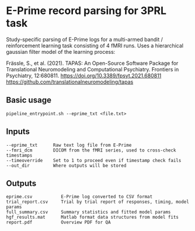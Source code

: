 # E-Prime record parsing for 3PRL task

Study-specific parsing of E-Prime logs for a multi-armed bandit / reinforcement learning task 
consisting of 4 fMRI runs. Uses a hierarchical gaussian filter model of the learning process:

Frässle, S., et al. (2021). 
TAPAS: An Open-Source Software Package for Translational Neuromodeling and Computational Psychiatry. 
Frontiers in Psychiatry, 12:680811. 
https://doi.org/10.3389/fpsyt.2021.680811
https://github.com/translationalneuromodeling/tapas

## Basic usage

    pipeline_entrypoint.sh --eprime_txt <file.txt>

## Inputs

    --eprime_txt      Raw text log file from E-Prime
    --fmri_dcm        DICOM from the fMRI series, used to cross-check timestamps
    --timeoverride    Set to 1 to proceed even if timestamp check fails
    --out_dir         Where outputs will be stored

## Outputs

    eprime.csv           E-Prime log converted to CSV format
    trial_report.csv     Trial by trial report of responses, timing, model params
    full_summary.csv     Summary statistics and fitted model params
    hgf_results.mat	     Matlab format data structures from model fits
    report.pdf           Overview PDF for QA

